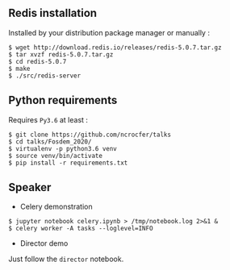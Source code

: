 ## Redis installation

Installed by your distribution package manager or manually :

```
$ wget http://download.redis.io/releases/redis-5.0.7.tar.gz
$ tar xvzf redis-5.0.7.tar.gz
$ cd redis-5.0.7
$ make
$ ./src/redis-server
```

## Python requirements

Requires `Py3.6` at least :

```
$ git clone https://github.com/ncrocfer/talks
$ cd talks/Fosdem_2020/
$ virtualenv -p python3.6 venv
$ source venv/bin/activate
$ pip install -r requirements.txt
```

## Speaker

- Celery demonstration

```
$ jupyter notebook celery.ipynb > /tmp/notebook.log 2>&1 &
$ celery worker -A tasks --loglevel=INFO
```

- Director demo

Just follow the `director` notebook.

